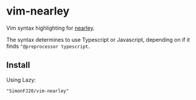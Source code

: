 # vim-nearley

Vim syntax highlighting for [nearley](https://github.com/kach/nearley).

The syntax determines to use Typescript or Javascript, depending on if it finds `^@preprocessor typescript`.

## Install

Using Lazy:
```
"SimonFJ20/vim-nearley"
```

